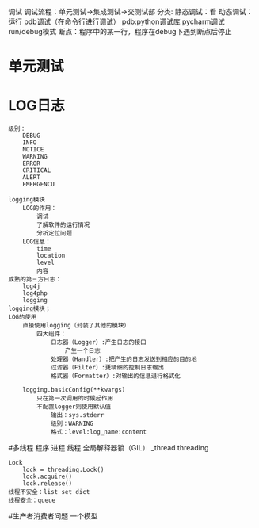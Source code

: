 调试
    调试流程：单元测试->集成测试->交测试部
    分类:
        静态调试：看
        动态调试：运行
pdb调试（在命令行进行调试）
    pdb:python调试库
pycharm调试
    run/debug模式
断点：程序中的某一行，程序在debug下遇到断点后停止
# 单元测试

    

        
        
        
# LOG日志
    级别：
        DEBUG
        INFO
        NOTICE
        WARNING
        ERROR
        CRITICAL
        ALERT
        EMERGENCU
    
    logging模块
        LOG的作用：
            调试
            了解软件的运行情况
            分析定位问题
        LOG信息：
            time
            location
            level
            内容
    成熟的第三方日志：
        log4j
        log4php
        logging
    logging模块；
    LOG的使用
        直接使用logging（封装了其他的模块）
            四大组件：
                日志器（Logger）:产生日志的接口
                    产生一个日志
                处理器（Handler）:把产生的日志发送到相应的目的地
                过滤器（Filter）:更精细的控制日志输出
                格式器（Formatter）:对输出的信息进行格式化
                
        logging.basicConfig(**kwargs)
            只在第一次调用的时候起作用
            不配置logger则使用默认值
                输出：sys.stderr
                级别：WARNING
                格式：level:log_name:content

#多线程
    程序
    进程
    线程
    全局解释器锁（GIL）
    _thread
    threading
    
    Lock
        lock = threading.Lock()
        lock.acquire()
        lock.release()
    线程不安全：list set dict
    线程安全：queue
#生产者消费者问题
    一个模型
        
    
